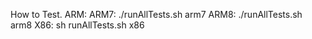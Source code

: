 How to Test.
ARM:
    ARM7:
        ./runAllTests.sh arm7
    ARM8:
        ./runAllTests.sh arm8
X86:
    sh runAllTests.sh x86